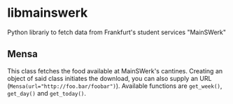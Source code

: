 # libmainswerk
Python librariy to fetch data from Frankfurt's student services "MainSWerk"

## Mensa
This class fetches the food available at MainSWerk's cantines. Creating an
object of said class initiates the download, you can also supply an URL
(`Mensa(url="http://foo.bar/foobar")`). Available functions are `get_week()`,
`get_day()` and `get_today()`.
